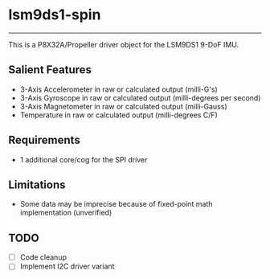 # lsm9ds1-spin
---------------

This is a P8X32A/Propeller driver object for the LSM9DS1 9-DoF IMU.

## Salient Features

* 3-Axis Accelerometer in raw or calculated output (milli-G's)
* 3-Axis Gyroscope in raw or calculated output (milli-degrees per second)
* 3-Axis Magnetometer in raw or calculated output (milli-Gauss)
* Temperature in raw or calculated output (milli-degrees C/F)

## Requirements

* 1 additional core/cog for the SPI driver

## Limitations

* Some data may be imprecise because of fixed-point math implementation (unverified)

## TODO

- [ ] Code cleanup
- [ ] Implement I2C driver variant
